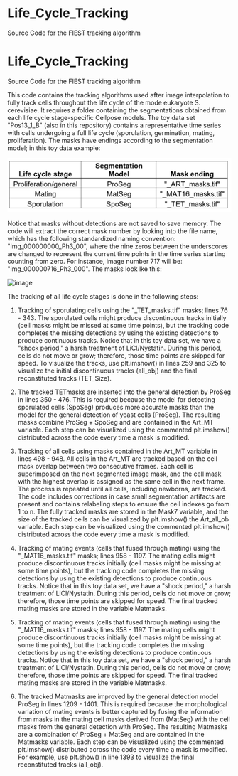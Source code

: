 # Life_Cycle_Tracking
Source Code for the FIEST tracking algorithm
# Life_Cycle_Tracking
Source Code for the FIEST tracking algorithm

This code contains the tracking algorithms used after image interpolation to fully track cells throughout the life cycle of the mode eukaryote S. cerevisiae. 
It requires a folder containing the segmentations obtained from each life cycle stage-specific Cellpose models. 
The toy data set "Pos13_1_B" (also in this repository) contains a representative time series with cells undergoing a full life cycle (sporulation, germination, mating, proliferation). The masks have endings according to the segmentation model; in this toy data example: 

![Table](Table_1.png)

Notice that masks without detections are not saved to save memory. The code will extract the correct mask number by looking into the file name, which has the following standardized naming convention: "img_000000000_Ph3_00", where the nine zeros between the underscores are changed to represent the current time points in the time series starting counting from zero. For instance, image number 717 will be: "img_000000716_Ph3_000". The masks look lke this: 

![image](Full_Life_Cycle_Masks.jpg)

The tracking of all life cycle stages is done in the following steps: 

1. Tracking of sporulating cells using the "_TET_masks.tif" masks; lines 76 - 343. The sporulated cells might produce discontinuous tracks initially (cell masks might be missed at some time points), but the tracking code completes the missing detections by using the existing detections to produce continuous tracks. Notice that in this toy data set, we have a "shock period," a harsh treatment of LiCl/Nystatin. During this period, cells do not move or grow; therefore, those time points are skipped for speed. 
To visualize the tracks, use plt.imshow() in lines 259 and 325 to visualize the initial discontinuous tracks (all_obj) and the final reconstituted tracks (TET_Size). 

 
2. The tracked TETmasks are inserted into the general detection by ProSeg in lines 350 - 476. This is required because the model for detecting sporulated cells (SpoSeg) produces more accurate masks than the model for the general detection of yeast cells (ProSeg). The resulting masks combine ProSeg + SpoSeg and are contained in the Art_MT variable. 
Each step can be visualized using the commented plt.imshow() distributed across the code every time a mask is modified. 


3. Tracking of all cells using masks contained in the Art_MT variable in lines 498 - 948. All cells in the Art_MT are tracked based on the cell mask overlap between two consecutive frames. Each cell is superimposed on the next segmented image mask, and the cell mask with the highest overlap is assigned as the same cell in the next frame. The process is repeated until all cells, including newborns, are tracked. The code includes corrections in case small segmentation artifacts are present and contains relabeling steps to ensure the cell indexes go from 1 to n. The fully tracked masks are stored in the Mask7 variable, and the size of the tracked cells can be visualized by plt.imshow() the Art_all_ob variable. 
Each step can be visualized using the commented plt.imshow() distributed across the code every time a mask is modified. 

4. Tracking of mating events (cells that fused through mating) using the "_MAT16_masks.tif" masks; lines 958 - 1197. The mating cells might produce discontinuous tracks initially (cell masks might be missing at some time points), but the tracking code completes the missing detections by using the existing detections to produce continuous tracks. Notice that in this toy data set, we have a "shock period," a harsh treatment of LiCl/Nystatin. During this period, cells do not move or grow; therefore, those time points are skipped for speed. The final tracked mating masks are stored in the variable Matmasks.

5. Tracking of mating events (cells that fused through mating) using the "_MAT16_masks.tif" masks; lines 958 - 1197. The mating cells might produce discontinuous tracks initially (cell masks might be missing at some time points), but the tracking code completes the missing detections by using the existing detections to produce continuous tracks. Notice that in this toy data set, we have a "shock period," a harsh treatment of LiCl/Nystatin. During this period, cells do not move or grow; therefore, those time points are skipped for speed. The final tracked mating masks are stored in the variable Matmasks.

6. The tracked Matmasks are improved by the general detection model ProSeg in lines 1209 - 1401. This is required because the morphological variation of mating events is better captured by fusing the information from masks in the mating cell masks derived from (MatSeg) with the cell masks from the general detection with ProSeg. The resulting Matmasks are a combination of ProSeg + MatSeg and are contained in the Matmasks variable. 
Each step can be visualized using the commented plt.imshow() distributed across the code every time a mask is modified. For example, use plt.show() in line 1393 to visualize the final reconstituted tracks (all_obj).

